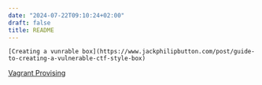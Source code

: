 ```yaml
---
date: "2024-07-22T09:10:24+02:00"
draft: false
title: README
---
```


    [Creating a vunrable box](https://www.jackphilipbutton.com/post/guide-to-creating-a-vulnerable-ctf-style-box)

[Vagrant
Provising](https://www.netscylla.com/blog/2020/08/25/Ansible-Quickly-Build-CTF-Boxs.html)
